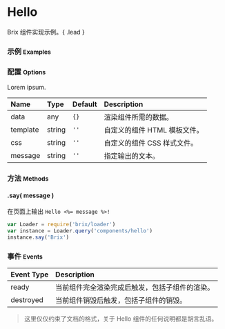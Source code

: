 # Hello

Brix 组件实现示例。{ .lead }

### 示例 <small>Examples</small>

<div class="bs-example">
    <div class="content">
        <div bx-name="components/hello" bx-options="{ 
            message: 'World' 
        }"></div>
    </div>
</div>

<div class="bs-example">
    <div class="content">
        <div bx-name="components/hello" data-message="Brix"></div>
    </div>
</div>

### 配置 <small>Options</small>

Lorem ipsum.

Name | Type | Default | Description
:--- | :--- | :------ | :----------
data | any | `{}` | 渲染组件所需的数据。
template | string | `''` | 自定义的组件 HTML 模板文件。
css | string | `''` | 自定义的组件 CSS 样式文件。
message | string | `''` | 指定输出的文本。

### 方法 <small>Methods</small>

#### .say( message )

在页面上输出 `Hello <%= message %>!`

```js
var Loader = require('brix/loader')
var instance = Loader.query('components/hello')
instance.say('Brix')
```

### 事件 <small>Events</small>

Event Type | Description
:--------- | :----------
ready | 当前组件完全渲染完成后触发，包括子组件的渲染。
destroyed | 当前组件销毁后触发，包括子组件的销毁。


> 这里仅仅约束了文档的格式，关于 Hello 组件的任何说明都是胡言乱语。
